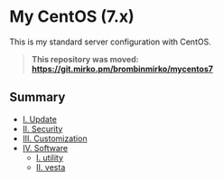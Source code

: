 # My CentOS (7.x)
This is my standard server configuration with CentOS.

> **This repository was moved: https://git.mirko.pm/brombinmirko/mycentos7**

## Summary
* [I. Update](https://github.com/mirkobrombin/mycentos/blob/master/Update.md)
* [II. Security](https://github.com/mirkobrombin/mycentos/blob/master/Security.md)
* [III. Customization](https://github.com/mirkobrombin/mycentos/blob/master/Customization.md)
* [IV. Software](https://github.com/mirkobrombin/mycentos/blob/master/software)
  * [I. utility](https://github.com/mirkobrombin/mycentos/blob/master/software/utility.md)
  * [II. vesta](https://github.com/mirkobrombin/mycentos/blob/master/software/vesta.md)
